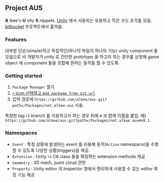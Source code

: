 ## Project AUS

__A__ lkee's __U__ nity __S__ nippets. [Unity](https://unity3d.com) 에서 사용되는
유용하고 작은 코드 조각들 모음. [bitbucket](https://bitbucket.org/alkee/aus)
프로젝트에서 옮겨옴.

### Features

대부분 단순(simple)하고 독립적인(하나의 파일이 하나의 기능) unity component
들 모음으로 비 개발자가 unity 로 간단한 prototype 을 하고자 하는 경우를 상정해
game object 에 component 들을 조합해 원하는 동작을 할 수 있도록.

### Getting started

 1. `Package Manager` 열기
 2. [`+` icon 선택하고 `Add package from git url`](https://docs.unity3d.com/Manual/upm-ui-giturl.html)
 3. 입력 경로에 `https://github.com/alkee/aus.git?path=/Packages/net.alkee.aus`
    사용.
    

특정한 tag 나 branch 를 이용하고자 하는 경우 뒤에 `#` 과 함께 이름을 붙임.
예) `https://github.com/alkee/aus.git?path=/Packages/net.alkee.aus#v0.1`


### Namespaces

 * `Event` : 특정 상황에 발생하는 event 를 이용해 동작(`Action` namespace)을
    수행할 수 있도록 다양한 상황(triggers)을 제공.
 * `Extension` : Unity 나 C# class 들을 확장하는 extension methods 제공
 * `Geometry` : 3D mesh, point cloud 관련
 * `Property` : Unity editor 의 Inspector 창에서 편리하게 사용할 수 있는 editor
    확장 기능 제공

